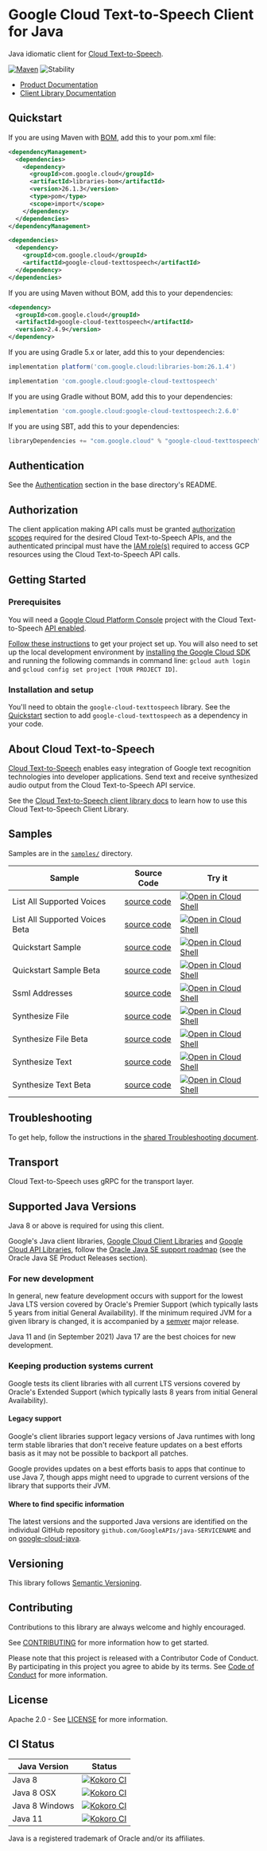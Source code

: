 # Google Cloud Text-to-Speech Client for Java

Java idiomatic client for [Cloud Text-to-Speech][product-docs].

[![Maven][maven-version-image]][maven-version-link]
![Stability][stability-image]

- [Product Documentation][product-docs]
- [Client Library Documentation][javadocs]


## Quickstart

If you are using Maven with [BOM][libraries-bom], add this to your pom.xml file:

```xml
<dependencyManagement>
  <dependencies>
    <dependency>
      <groupId>com.google.cloud</groupId>
      <artifactId>libraries-bom</artifactId>
      <version>26.1.3</version>
      <type>pom</type>
      <scope>import</scope>
    </dependency>
  </dependencies>
</dependencyManagement>

<dependencies>
  <dependency>
    <groupId>com.google.cloud</groupId>
    <artifactId>google-cloud-texttospeech</artifactId>
  </dependency>
</dependencies>

```

If you are using Maven without BOM, add this to your dependencies:


```xml
<dependency>
  <groupId>com.google.cloud</groupId>
  <artifactId>google-cloud-texttospeech</artifactId>
  <version>2.4.9</version>
</dependency>

```

If you are using Gradle 5.x or later, add this to your dependencies:

```Groovy
implementation platform('com.google.cloud:libraries-bom:26.1.4')

implementation 'com.google.cloud:google-cloud-texttospeech'
```
If you are using Gradle without BOM, add this to your dependencies:

```Groovy
implementation 'com.google.cloud:google-cloud-texttospeech:2.6.0'
```

If you are using SBT, add this to your dependencies:

```Scala
libraryDependencies += "com.google.cloud" % "google-cloud-texttospeech" % "2.6.0"
```

## Authentication

See the [Authentication][authentication] section in the base directory's README.

## Authorization

The client application making API calls must be granted [authorization scopes][auth-scopes] required for the desired Cloud Text-to-Speech APIs, and the authenticated principal must have the [IAM role(s)][predefined-iam-roles] required to access GCP resources using the Cloud Text-to-Speech API calls.

## Getting Started

### Prerequisites

You will need a [Google Cloud Platform Console][developer-console] project with the Cloud Text-to-Speech [API enabled][enable-api].

[Follow these instructions][create-project] to get your project set up. You will also need to set up the local development environment by
[installing the Google Cloud SDK][cloud-sdk] and running the following commands in command line:
`gcloud auth login` and `gcloud config set project [YOUR PROJECT ID]`.

### Installation and setup

You'll need to obtain the `google-cloud-texttospeech` library.  See the [Quickstart](#quickstart) section
to add `google-cloud-texttospeech` as a dependency in your code.

## About Cloud Text-to-Speech


[Cloud Text-to-Speech][product-docs] enables easy integration of Google text recognition technologies into developer applications. Send text and receive synthesized audio output from the Cloud Text-to-Speech API service.

See the [Cloud Text-to-Speech client library docs][javadocs] to learn how to
use this Cloud Text-to-Speech Client Library.





## Samples

Samples are in the [`samples/`](https://github.com/googleapis/java-texttospeech/tree/main/samples) directory.

| Sample                      | Source Code                       | Try it |
| --------------------------- | --------------------------------- | ------ |
| List All Supported Voices | [source code](https://github.com/googleapis/java-texttospeech/blob/main/samples/snippets/src/main/java/com/example/texttospeech/ListAllSupportedVoices.java) | [![Open in Cloud Shell][shell_img]](https://console.cloud.google.com/cloudshell/open?git_repo=https://github.com/googleapis/java-texttospeech&page=editor&open_in_editor=samples/snippets/src/main/java/com/example/texttospeech/ListAllSupportedVoices.java) |
| List All Supported Voices Beta | [source code](https://github.com/googleapis/java-texttospeech/blob/main/samples/snippets/src/main/java/com/example/texttospeech/ListAllSupportedVoicesBeta.java) | [![Open in Cloud Shell][shell_img]](https://console.cloud.google.com/cloudshell/open?git_repo=https://github.com/googleapis/java-texttospeech&page=editor&open_in_editor=samples/snippets/src/main/java/com/example/texttospeech/ListAllSupportedVoicesBeta.java) |
| Quickstart Sample | [source code](https://github.com/googleapis/java-texttospeech/blob/main/samples/snippets/src/main/java/com/example/texttospeech/QuickstartSample.java) | [![Open in Cloud Shell][shell_img]](https://console.cloud.google.com/cloudshell/open?git_repo=https://github.com/googleapis/java-texttospeech&page=editor&open_in_editor=samples/snippets/src/main/java/com/example/texttospeech/QuickstartSample.java) |
| Quickstart Sample Beta | [source code](https://github.com/googleapis/java-texttospeech/blob/main/samples/snippets/src/main/java/com/example/texttospeech/QuickstartSampleBeta.java) | [![Open in Cloud Shell][shell_img]](https://console.cloud.google.com/cloudshell/open?git_repo=https://github.com/googleapis/java-texttospeech&page=editor&open_in_editor=samples/snippets/src/main/java/com/example/texttospeech/QuickstartSampleBeta.java) |
| Ssml Addresses | [source code](https://github.com/googleapis/java-texttospeech/blob/main/samples/snippets/src/main/java/com/example/texttospeech/SsmlAddresses.java) | [![Open in Cloud Shell][shell_img]](https://console.cloud.google.com/cloudshell/open?git_repo=https://github.com/googleapis/java-texttospeech&page=editor&open_in_editor=samples/snippets/src/main/java/com/example/texttospeech/SsmlAddresses.java) |
| Synthesize File | [source code](https://github.com/googleapis/java-texttospeech/blob/main/samples/snippets/src/main/java/com/example/texttospeech/SynthesizeFile.java) | [![Open in Cloud Shell][shell_img]](https://console.cloud.google.com/cloudshell/open?git_repo=https://github.com/googleapis/java-texttospeech&page=editor&open_in_editor=samples/snippets/src/main/java/com/example/texttospeech/SynthesizeFile.java) |
| Synthesize File Beta | [source code](https://github.com/googleapis/java-texttospeech/blob/main/samples/snippets/src/main/java/com/example/texttospeech/SynthesizeFileBeta.java) | [![Open in Cloud Shell][shell_img]](https://console.cloud.google.com/cloudshell/open?git_repo=https://github.com/googleapis/java-texttospeech&page=editor&open_in_editor=samples/snippets/src/main/java/com/example/texttospeech/SynthesizeFileBeta.java) |
| Synthesize Text | [source code](https://github.com/googleapis/java-texttospeech/blob/main/samples/snippets/src/main/java/com/example/texttospeech/SynthesizeText.java) | [![Open in Cloud Shell][shell_img]](https://console.cloud.google.com/cloudshell/open?git_repo=https://github.com/googleapis/java-texttospeech&page=editor&open_in_editor=samples/snippets/src/main/java/com/example/texttospeech/SynthesizeText.java) |
| Synthesize Text Beta | [source code](https://github.com/googleapis/java-texttospeech/blob/main/samples/snippets/src/main/java/com/example/texttospeech/SynthesizeTextBeta.java) | [![Open in Cloud Shell][shell_img]](https://console.cloud.google.com/cloudshell/open?git_repo=https://github.com/googleapis/java-texttospeech&page=editor&open_in_editor=samples/snippets/src/main/java/com/example/texttospeech/SynthesizeTextBeta.java) |



## Troubleshooting

To get help, follow the instructions in the [shared Troubleshooting document][troubleshooting].

## Transport

Cloud Text-to-Speech uses gRPC for the transport layer.

## Supported Java Versions

Java 8 or above is required for using this client.

Google's Java client libraries,
[Google Cloud Client Libraries][cloudlibs]
and
[Google Cloud API Libraries][apilibs],
follow the
[Oracle Java SE support roadmap][oracle]
(see the Oracle Java SE Product Releases section).

### For new development

In general, new feature development occurs with support for the lowest Java
LTS version covered by  Oracle's Premier Support (which typically lasts 5 years
from initial General Availability). If the minimum required JVM for a given
library is changed, it is accompanied by a [semver][semver] major release.

Java 11 and (in September 2021) Java 17 are the best choices for new
development.

### Keeping production systems current

Google tests its client libraries with all current LTS versions covered by
Oracle's Extended Support (which typically lasts 8 years from initial
General Availability).

#### Legacy support

Google's client libraries support legacy versions of Java runtimes with long
term stable libraries that don't receive feature updates on a best efforts basis
as it may not be possible to backport all patches.

Google provides updates on a best efforts basis to apps that continue to use
Java 7, though apps might need to upgrade to current versions of the library
that supports their JVM.

#### Where to find specific information

The latest versions and the supported Java versions are identified on
the individual GitHub repository `github.com/GoogleAPIs/java-SERVICENAME`
and on [google-cloud-java][g-c-j].

## Versioning


This library follows [Semantic Versioning](http://semver.org/).



## Contributing


Contributions to this library are always welcome and highly encouraged.

See [CONTRIBUTING][contributing] for more information how to get started.

Please note that this project is released with a Contributor Code of Conduct. By participating in
this project you agree to abide by its terms. See [Code of Conduct][code-of-conduct] for more
information.


## License

Apache 2.0 - See [LICENSE][license] for more information.

## CI Status

Java Version | Status
------------ | ------
Java 8 | [![Kokoro CI][kokoro-badge-image-2]][kokoro-badge-link-2]
Java 8 OSX | [![Kokoro CI][kokoro-badge-image-3]][kokoro-badge-link-3]
Java 8 Windows | [![Kokoro CI][kokoro-badge-image-4]][kokoro-badge-link-4]
Java 11 | [![Kokoro CI][kokoro-badge-image-5]][kokoro-badge-link-5]

Java is a registered trademark of Oracle and/or its affiliates.

[product-docs]: https://cloud.google.com/text-to-speech
[javadocs]: https://cloud.google.com/java/docs/reference/google-cloud-texttospeech/latest/history
[kokoro-badge-image-1]: http://storage.googleapis.com/cloud-devrel-public/java/badges/java-texttospeech/java7.svg
[kokoro-badge-link-1]: http://storage.googleapis.com/cloud-devrel-public/java/badges/java-texttospeech/java7.html
[kokoro-badge-image-2]: http://storage.googleapis.com/cloud-devrel-public/java/badges/java-texttospeech/java8.svg
[kokoro-badge-link-2]: http://storage.googleapis.com/cloud-devrel-public/java/badges/java-texttospeech/java8.html
[kokoro-badge-image-3]: http://storage.googleapis.com/cloud-devrel-public/java/badges/java-texttospeech/java8-osx.svg
[kokoro-badge-link-3]: http://storage.googleapis.com/cloud-devrel-public/java/badges/java-texttospeech/java8-osx.html
[kokoro-badge-image-4]: http://storage.googleapis.com/cloud-devrel-public/java/badges/java-texttospeech/java8-win.svg
[kokoro-badge-link-4]: http://storage.googleapis.com/cloud-devrel-public/java/badges/java-texttospeech/java8-win.html
[kokoro-badge-image-5]: http://storage.googleapis.com/cloud-devrel-public/java/badges/java-texttospeech/java11.svg
[kokoro-badge-link-5]: http://storage.googleapis.com/cloud-devrel-public/java/badges/java-texttospeech/java11.html
[stability-image]: https://img.shields.io/badge/stability-stable-green
[maven-version-image]: https://img.shields.io/maven-central/v/com.google.cloud/google-cloud-texttospeech.svg
[maven-version-link]: https://search.maven.org/search?q=g:com.google.cloud%20AND%20a:google-cloud-texttospeech&core=gav
[authentication]: https://github.com/googleapis/google-cloud-java#authentication
[auth-scopes]: https://developers.google.com/identity/protocols/oauth2/scopes
[predefined-iam-roles]: https://cloud.google.com/iam/docs/understanding-roles#predefined_roles
[iam-policy]: https://cloud.google.com/iam/docs/overview#cloud-iam-policy
[developer-console]: https://console.developers.google.com/
[create-project]: https://cloud.google.com/resource-manager/docs/creating-managing-projects
[cloud-sdk]: https://cloud.google.com/sdk/
[troubleshooting]: https://github.com/googleapis/google-cloud-common/blob/main/troubleshooting/readme.md#troubleshooting
[contributing]: https://github.com/googleapis/java-texttospeech/blob/main/CONTRIBUTING.md
[code-of-conduct]: https://github.com/googleapis/java-texttospeech/blob/main/CODE_OF_CONDUCT.md#contributor-code-of-conduct
[license]: https://github.com/googleapis/java-texttospeech/blob/main/LICENSE

[enable-api]: https://console.cloud.google.com/flows/enableapi?apiid=texttospeech.googleapis.com
[libraries-bom]: https://github.com/GoogleCloudPlatform/cloud-opensource-java/wiki/The-Google-Cloud-Platform-Libraries-BOM
[shell_img]: https://gstatic.com/cloudssh/images/open-btn.png

[semver]: https://semver.org/
[cloudlibs]: https://cloud.google.com/apis/docs/client-libraries-explained
[apilibs]: https://cloud.google.com/apis/docs/client-libraries-explained#google_api_client_libraries
[oracle]: https://www.oracle.com/java/technologies/java-se-support-roadmap.html
[g-c-j]: http://github.com/googleapis/google-cloud-java
